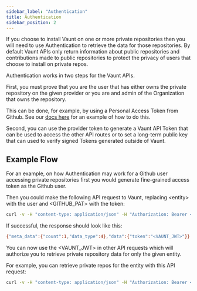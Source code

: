 ```yaml
---
sidebar_label: "Authentication"
title: Authentication
sidebar_position: 2
---
```


If you choose to install Vaunt on one or more private repositories then you will need to use Authentication to retrieve the data
for those repositories. By default Vaunt APIs only return information about public repositories and contributions made to public
repositories to protect the privacy of users that choose to install on private repos.

Authentication works in two steps for the Vaunt APIs.

First, you must prove that you are the user that has either owns the private repository on the given provider or you are
and admin of the Organization that owns the repository.

This can be done, for example, by using a Personal Access Token from Github. See our [docs here](./github/creating-a-pat) for
an example of how to do this.

Second, you can use the provider token to generate a Vaunt API Token that can be used to access the other API routes or to set
a long-term public key that can used to verify signed Tokens generated outside of Vaunt.

## Example Flow

For an example, on how Authentication may work for a Github user accessing private repositories first you would generate fine-grained
access token as the Github user.

Then you could make the following API request to Vaunt, replacing <entity\> with the user and <GITHUB_PAT\> with the token:

```Bash
curl -v -H "content-type: application/json" -H "Authorization: Bearer <GITHUB_PAT>" http://api.vaunt.dev/v1/github/entities/<entity>/token
```

If successful, the response should look like this:

```Bash
{"meta_data":{"count":1,"data_type":4},"data":{"token":"<VAUNT_JWT>"}}
```

You can now use the <VAUNT_JWT> in other API requests which will authorize you to retrieve private repository data for only the given entity.

For example, you can retrieve private repos for the entity with this API request:

```Bash
curl -v -H "content-type: application/json" -H "Authorization: Bearer <VAUNT_JWT>" http://api.vaunt.dev/v1/github/entities/<entity>/repositories?limit=10
```
